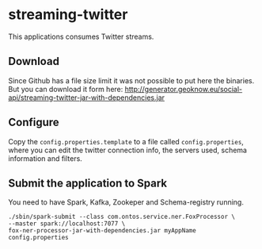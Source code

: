# streaming-twitter

This applications consumes Twitter streams. 

## Download

Since Github has a file size limit it was not possible to put here the binaries. But you can download it form here:
http://generator.geoknow.eu/social-api/streaming-twitter-jar-with-dependencies.jar

## Configure

Copy the `config.properties.template` to a file called `config.properties`, where you can edit the twitter connection info, the servers used, schema information and filters. 

## Submit the application to Spark

You need to have Spark, Kafka, Zookeper and Schema-registry running.

    ./sbin/spark-submit --class com.ontos.service.ner.FoxProcessor \
    --master spark://localhost:7077 \
    fox-ner-processor-jar-with-dependencies.jar myAppName config.properties